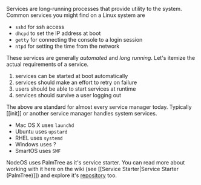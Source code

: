 Services are long-running processes that provide utility to the system.
Common services you might find on a Linux system are

- `sshd` for ssh access
- `dhcpd` to set the IP address at boot
- `getty` for connecting the console to a login session
- `ntpd` for setting the time from the network

These services are generally *automated* and *long running*.
Let's itemize the actual requirements of a service.

1. services can be started at boot automatically
2. services should make an effort to retry on failure
3. users should be able to start services at runtime
4. services should survive a user logging out

The above are standard for almost every service manager today.
Typically [[init]] or another service manager handles system services.

- Mac OS X uses `launchd`
- Ubuntu uses `upstard`
- RHEL uses `systemd`
- Windows uses ?
- SmartOS uses `SMF`

NodeOS uses PalmTree as it's service starter. You can read more about working with it here on the wiki (see [[Service Starter|Service Starter (PalmTree)]]) and explore it's [repository](https://github.com/lite20/palmtree) too.
